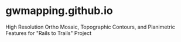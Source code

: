 # gwmapping.github.io
High Resolution Ortho Mosaic, Topographic Contours, and Planimetric Features for "Rails to Trails" Project
